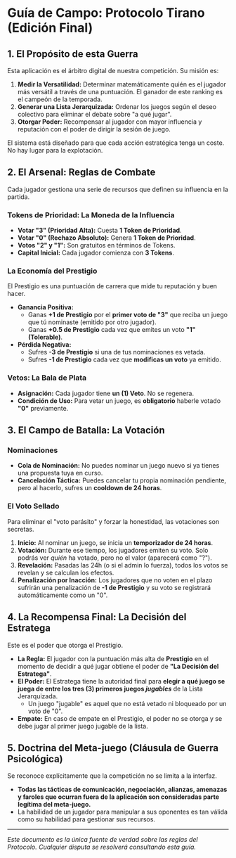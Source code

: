 # Guía de Campo: Protocolo Tirano (Edición Final)

## 1. El Propósito de esta Guerra

Esta aplicación es el árbitro digital de nuestra competición. Su misión es:

1.  **Medir la Versatilidad:** Determinar matemáticamente quién es el jugador más versátil a través de una puntuación. El ganador de este ranking es el campeón de la temporada.
2.  **Generar una Lista Jerarquizada:** Ordenar los juegos según el deseo colectivo para eliminar el debate sobre "a qué jugar".
3.  **Otorgar Poder:** Recompensar al jugador con mayor influencia y reputación con el poder de dirigir la sesión de juego.

El sistema está diseñado para que cada acción estratégica tenga un coste. No hay lugar para la explotación.

## 2. El Arsenal: Reglas de Combate

Cada jugador gestiona una serie de recursos que definen su influencia en la partida.

### Tokens de Prioridad: La Moneda de la Influencia
* **Votar "3" (Prioridad Alta):** Cuesta **1 Token de Prioridad**.
* **Votar "0" (Rechazo Absoluto):** Genera **1 Token de Prioridad**.
* **Votos "2" y "1":** Son gratuitos en términos de Tokens.
* **Capital Inicial:** Cada jugador comienza con **3 Tokens**.

### La Economía del Prestigio
El Prestigio es una puntuación de carrera que mide tu reputación y buen hacer.
* **Ganancia Positiva:**
    * Ganas **+1 de Prestigio** por el **primer voto de "3"** que reciba un juego que tú nominaste (emitido por otro jugador).
    * Ganas **+0.5 de Prestigio** cada vez que emites un voto **"1" (Tolerable)**.
* **Pérdida Negativa:**
    * Sufres **-3 de Prestigio** si una de tus nominaciones es vetada.
    * Sufres **-1 de Prestigio** cada vez que **modificas un voto** ya emitido.

### Vetos: La Bala de Plata
* **Asignación:** Cada jugador tiene **un (1) Veto**. No se regenera.
* **Condición de Uso:** Para vetar un juego, es **obligatorio** haberle votado **"0"** previamente.

## 3. El Campo de Batalla: La Votación

### Nominaciones
* **Cola de Nominación:** No puedes nominar un juego nuevo si ya tienes una propuesta tuya en curso.
* **Cancelación Táctica:** Puedes cancelar tu propia nominación pendiente, pero al hacerlo, sufres un **cooldown de 24 horas**.

### El Voto Sellado
Para eliminar el "voto parásito" y forzar la honestidad, las votaciones son secretas.
1.  **Inicio:** Al nominar un juego, se inicia un **temporizador de 24 horas**.
2.  **Votación:** Durante ese tiempo, los jugadores emiten su voto. Solo podrás ver *quién* ha votado, pero no el valor (aparecerá como "?").
3.  **Revelación:** Pasadas las 24h (o si el admin lo fuerza), todos los votos se revelan y se calculan los efectos.
4.  **Penalización por Inacción:** Los jugadores que no voten en el plazo sufrirán una penalización de **-1 de Prestigio** y su voto se registrará automáticamente como un "0".

## 4. La Recompensa Final: La Decisión del Estratega

Este es el poder que otorga el Prestigio.
* **La Regla:** El jugador con la puntuación más alta de **Prestigio** en el momento de decidir a qué jugar obtiene el poder de **"La Decisión del Estratega"**.
* **El Poder:** El Estratega tiene la autoridad final para **elegir a qué juego se juega de entre los tres (3) primeros juegos *jugables*** de la Lista Jerarquizada.
    * Un juego "jugable" es aquel que no está vetado ni bloqueado por un voto de "0".
* **Empate:** En caso de empate en el Prestigio, el poder no se otorga y se debe jugar al primer juego jugable de la lista.

## 5. Doctrina del Meta-juego (Cláusula de Guerra Psicológica)
Se reconoce explícitamente que la competición no se limita a la interfaz.
* **Todas las tácticas de comunicación, negociación, alianzas, amenazas y faroles que ocurran fuera de la aplicación son consideradas parte legítima del meta-juego.**
* La habilidad de un jugador para manipular a sus oponentes es tan válida como su habilidad para gestionar sus recursos.

---
*Este documento es la única fuente de verdad sobre las reglas del Protocolo. Cualquier disputa se resolverá consultando esta guía.*
